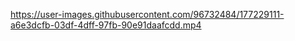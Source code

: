 

https://user-images.githubusercontent.com/96732484/177229111-a6e3dcfb-03df-4dff-97fb-90e91daafcdd.mp4

